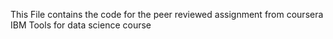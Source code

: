This File contains the code for the peer reviewed assignment from coursera IBM Tools for data science course
